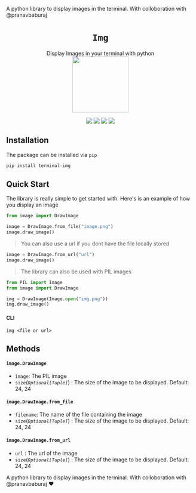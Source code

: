 A python library to display images in the terminal. With colloboration with @pranavbaburaj

<div align="center">
<h1><b><code>Img</code></b></h1>
Display Images in your terminal with python
 
 <br>
<img src="https://i.imgur.com/O1zIgca.png" height="150">


<p align="center">
    <img src="https://static.pepy.tech/badge/terminal-img">
    <img src="https://badges.frapsoft.com/os/v1/open-source.svg?v=103">
    <img src="https://img.shields.io/github/last-commit/pranavbaburaj/img">
    <a href="https://twitter.com/intent/tweet?text=Display%20images%20in%20the%20the%20terminal%20using%20python&url=https://github.com/pranavbaburaj/img&via=_pranavbaburaj&hashtags=developers,images,terminal"><img src="https://img.shields.io/twitter/url/http/shields.io.svg?style=social"></a>
  </p>

</div>

## Installation

The package can be installed via `pip`

```py
pip install terminal-img
```

## Quick Start

The library is really simple to get started with. Here's is an example of how you display an image

```py
from image import DrawImage

image = DrawImage.from_file("image.png")
image.draw_image()
```

> You can also use a url if you dont have the file locally stored

```py
image = DrawImage.from_url("url")
image.draw_image()
```

> The library can also be used with PIL images
```py
from PIL import Image
from image import DrawImage

img = DrawImage(Image.open("img.png"))
img.draw_image()
```

#### CLI
```
img <file or url>
```


## Methods


#### `image.DrawImage`

- `image`: The PIL image
- `size`(_`Optional[Tuple]`_) : The size of the image to be displayed. Default: 24, 24


#### `image.DrawImage.from_file`

- `filename`: The name of the file containing the image
- `size`(_`Optional[Tuple]`_) : The size of the image to be displayed. Default: 24, 24

#### `image.DrawImage.from_url`

- `url` : The url of the image
- `size`(_`Optional[Tuple]`_) : The size of the image to be displayed. Default: 24, 24



A python library to display images in the terminal. With colloboration with @pranavbaburaj ❤
